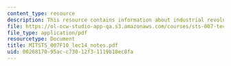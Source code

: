 ```yaml
---
content_type: resource
description: This resource contains information about industrial revolution.
file: https://ol-ocw-studio-app-qa.s3.amazonaws.com/courses/sts-007-technology-in-history-fall-2010/0026817095acc73012f31119b10ec8fa_MITSTS_007F10_lec14_notes.pdf
file_type: application/pdf
resourcetype: Document
title: MITSTS_007F10_lec14_notes.pdf
uid: 00268170-95ac-c730-12f3-1119b10ec8fa
---
```

